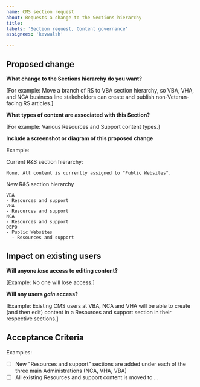 ```yaml
---
name: CMS section request
about: Requests a change to the Sections hierarchy
title: 
labels: 'Section request, Content governance'
assignees: 'kevwalsh'

---
```


## Proposed change

**What change to the Sections hierarchy do you want?** 

[For example: Move a branch of RS to VBA section hierarchy, so VBA, VHA, and NCA business line stakeholders can create and publish non-Veteran-facing RS articles.]


**What types of content are associated with this Section?**

[For example: Various Resources and Support content types.]

**Include a screenshot or diagram of this proposed change**

Example: 

Current R&S section hierarchy:  

```
None. All content is currently assigned to "Public Websites". 
```

New R&S section hierarchy

```
VBA
- Resources and support
VHA
- Resources and support
NCA
- Resources and support
DEPO 
- Public Websites
  - Resources and support
```



## Impact on existing users 

**Will anyone _lose_ access to editing content?**

[Example: No one will lose access.]

**Will any users _gain_ access?**

[Example: Existing CMS users at VBA, NCA and VHA will be able to create (and then edit) content in a Resources and support section in their respective sections.]

## Acceptance Criteria

Examples: 
- [ ] New "Resources and support" sections are added under each of the three main Administrations (NCA, VHA, VBA)
- [ ] All existing Resources and support content is moved to ...
